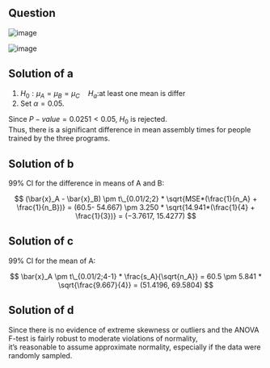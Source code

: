 ## Question

![image](https://github.com/user-attachments/assets/64e6c932-ba49-4d46-9900-e3adefd0f4cb)

![image](https://github.com/user-attachments/assets/c70cf92e-d3a0-48a0-919f-f9e806d1e0be)

## Solution of a
1. $H_0:\mu_A = \mu_B = \mu_C \quad H_a$:at least one mean is differ
2. Set $\alpha = 0.05$.

Since $P-value = 0.0251 < 0.05$, $H_0$ is rejected.  
Thus, there is a significant difference in mean assembly times for people trained by the three programs.

## Solution of b
99% CI for the difference in means of A and B:

$$
(\bar{x}_A - \bar{x}_B) \pm t\_{0.01/2;2} * \sqrt{MSE*(\frac{1}{n_A} + \frac{1}{n_B})}  
= (60.5- 54.667) \pm 3.250 * \sqrt{14.941*(\frac{1}{4} + \frac{1}{3})}  
= (−3.7617, 15.4277)
$$

## Solution of c
99% CI for the mean of A:

$$
\bar{x}_A \pm t\_{0.01/2;4-1} * \frac{s_A}{\sqrt{n_A}}  
= 60.5 \pm 5.841 * \sqrt{\frac{9.667}{4}}  
= (51.4196, 69.5804)
$$

## Solution of d
Since there is no evidence of extreme skewness or outliers and the ANOVA F-test is fairly robust to moderate violations of normality,  
it’s reasonable to assume approximate normality, especially if the data were randomly sampled.
